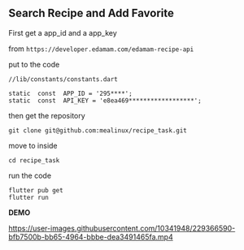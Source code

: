 ## Search Recipe and Add Favorite


First get a app_id and a app_key

from `https://developer.edamam.com/edamam-recipe-api`

put to the code

	//lib/constants/constants.dart

    static  const  APP_ID = '295****';
    static  const  API_KEY = 'e8ea469******************';


then get the repository

    git clone git@github.com:mealinux/recipe_task.git

move to inside

    cd recipe_task
   
   run the code

    flutter pub get
    flutter run

**DEMO**

https://user-images.githubusercontent.com/10341948/229366590-bfb7500b-bb65-4964-bbbe-dea3491465fa.mp4
 
